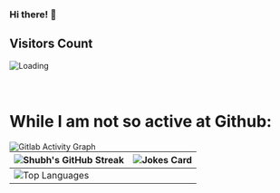 ### Hi there! 👋

<!--
**scorchy38/scorchy38** is a ✨ _special_ ✨ repository because its `README.md` (this file) appears on your GitHub profile.

Here are some ideas to get you started:

- 🔭 I’m currently working on ...
- 🌱 I’m currently learning ...
- 👯 I’m looking to collaborate on ...
- 🤔 I’m looking for help with ...
- 💬 Ask me about ...
- 📫 How to reach me: ...
- 😄 Pronouns: ...
- ⚡ Fun fact: ...
-->

## Visitors Count

<img align="left" src = "https://profile-counter.glitch.me/scorchy38/count.svg" alt ="Loading">

<br />
<br />
<br />

# While I am not so active at Github:
<img align="left" src = "https://firebasestorage.googleapis.com/v0/b/logo-video-generator.appspot.com/o/Screenshot%202024-01-07%20at%206.49.33%E2%80%AFAM.png?alt=media&token=a257d00a-7212-4b93-aef0-4f04e458f4a0" alt ="Gitlab Activity Graph">

<!-- [![Shubh's GitHub Activity Graph](https://activity-graph.herokuapp.com/graph?username=scorchy38&theme=xcode)](https://git.io/scorchy38) -->
<!-- <br />
<br />
<br /> -->

| ![Shubh's GitHub Streak](https://github-readme-streak-stats.herokuapp.com/?user=scorchy38) | ![Jokes Card](https://readme-jokes.vercel.app/api) |
| --- | --- |
| ![Top Languages](https://github-readme-stats.vercel.app/api/top-langs/?username=scorchy38) |
